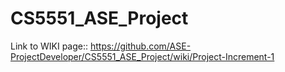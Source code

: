 # CS5551_ASE_Project


Link to WIKI page::  https://github.com/ASE-ProjectDeveloper/CS5551_ASE_Project/wiki/Project-Increment-1
